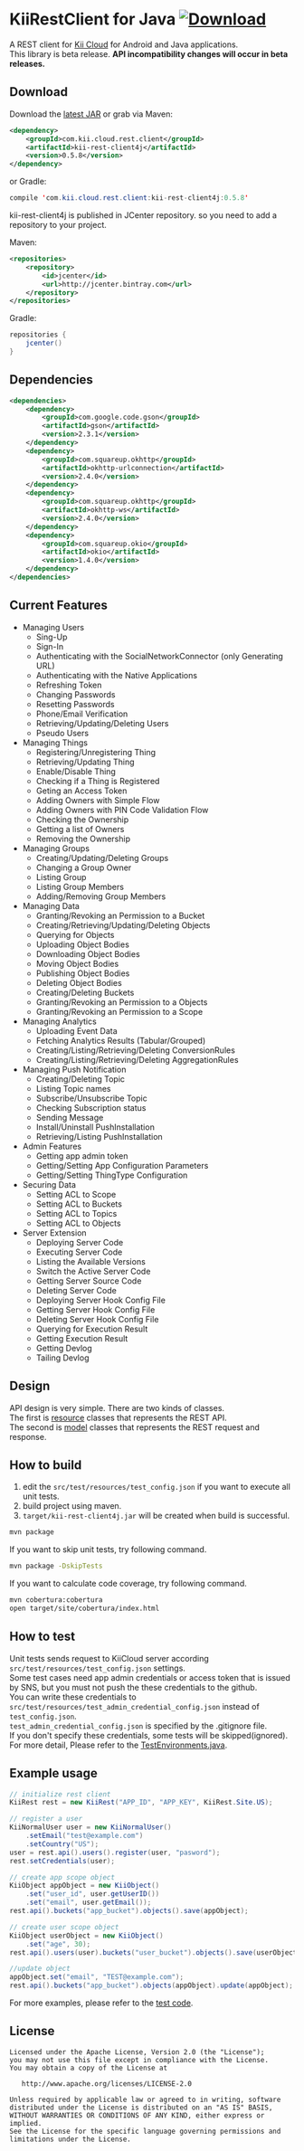 # KiiRestClient for Java [ ![Download](https://api.bintray.com/packages/nfukuzaki/maven/kii-rest-client4j/images/download.svg) ](https://bintray.com/nfukuzaki/maven/kii-rest-client4j/_latestVersion)
A REST client for [Kii Cloud](http://kii.com) for Android and Java applications.  
This library is beta release.
**API incompatibility changes will occur in beta releases.**

## Download

Download the [latest JAR](https://bintray.com/nfukuzaki/maven/kii-rest-client4j/_latestVersion) or grab via Maven:

```xml
<dependency>
	<groupId>com.kii.cloud.rest.client</groupId>
	<artifactId>kii-rest-client4j</artifactId>
	<version>0.5.8</version>
</dependency>
```
or Gradle:

```java
compile 'com.kii.cloud.rest.client:kii-rest-client4j:0.5.8'
```

kii-rest-client4j is published in JCenter repository. so you need to add a repository to your project.  

Maven:

```xml
<repositories>
	<repository>
		<id>jcenter</id>
		<url>http://jcenter.bintray.com</url>
	</repository>
</repositories>
```

Gradle:
```java
repositories {
	jcenter()
}
```


## Dependencies
```xml
<dependencies>
	<dependency>
		<groupId>com.google.code.gson</groupId>
		<artifactId>gson</artifactId>
		<version>2.3.1</version>
	</dependency>
	<dependency>
		<groupId>com.squareup.okhttp</groupId>
		<artifactId>okhttp-urlconnection</artifactId>
		<version>2.4.0</version>
	</dependency>
	<dependency>
		<groupId>com.squareup.okhttp</groupId>
		<artifactId>okhttp-ws</artifactId>
		<version>2.4.0</version>
	</dependency>
	<dependency>
		<groupId>com.squareup.okio</groupId>
		<artifactId>okio</artifactId>
		<version>1.4.0</version>
	</dependency>
</dependencies>
```

## Current Features
- Managing Users
  - Sing-Up
  - Sign-In
  - Authenticating with the SocialNetworkConnector (only Generating URL)
  - Authenticating with the Native Applications
  - Refreshing Token
  - Changing Passwords
  - Resetting Passwords
  - Phone/Email Verification
  - Retrieving/Updating/Deleting Users
  - Pseudo Users
- Managing Things
  - Registering/Unregistering Thing
  - Retrieving/Updating Thing
  - Enable/Disable Thing
  - Checking if a Thing is Registered
  - Geting an Access Token
  - Adding Owners with Simple Flow
  - Adding Owners with PIN Code Validation Flow
  - Checking the Ownership
  - Getting a list of Owners
  - Removing the Ownership
- Managing Groups
  - Creating/Updating/Deleting Groups
  - Changing a Group Owner
  - Listing Group
  - Listing Group Members
  - Adding/Removing Group Members
- Managing Data
  - Granting/Revoking an Permission to a Bucket
  - Creating/Retrieving/Updating/Deleting Objects
  - Querying for Objects
  - Uploading Object Bodies
  - Downloading Object Bodies
  - Moving Object Bodies
  - Publishing Object Bodies
  - Deleting Object Bodies
  - Creating/Deleting Buckets
  - Granting/Revoking an Permission to a Objects
  - Granting/Revoking an Permission to a Scope
- Managing Analytics
  - Uploading Event Data
  - Fetching Analytics Results (Tabular/Grouped)
  - Creating/Listing/Retrieving/Deleting ConversionRules
  - Creating/Listing/Retrieving/Deleting AggregationRules
- Managing Push Notification
  - Creating/Deleting Topic
  - Listing Topic names
  - Subscribe/Unsubscribe Topic
  - Checking Subscription status
  - Sending Message
  - Install/Uninstall PushInstallation
  - Retrieving/Listing PushInstallation
- Admin Features
  - Getting app admin token
  - Getting/Setting App Configuration Parameters
  - Getting/Setting ThingType Configuration
- Securing Data
  - Setting ACL to Scope
  - Setting ACL to Buckets
  - Setting ACL to Topics
  - Setting ACL to Objects
- Server Extension
  - Deploying Server Code
  - Executing Server Code
  - Listing the Available Versions
  - Switch the Active Server Code
  - Getting Server Source Code
  - Deleting Server Code
  - Deploying Server Hook Config File
  - Getting Server Hook Config File
  - Deleting Server Hook Config File
  - Querying for Execution Result
  - Getting Execution Result
  - Getting Devlog
  - Tailing Devlog

## Design
API design is very simple. There are two kinds of classes.  
The first is [resource](https://github.com/nfukuzaki/kii-rest-client4j/tree/master/src/main/java/com/kii/cloud/rest/client/resource) classes that represents the REST API.  
The second is [model](https://github.com/nfukuzaki/kii-rest-client4j/tree/master/src/main/java/com/kii/cloud/rest/client/model) classes that represents the REST request and response.

## How to build
1. edit the `src/test/resources/test_config.json` if you want to execute all unit tests.
2. build project using maven.
3. `target/kii-rest-client4j.jar` will be created when build is successful.

```sh
mvn package
```

If you want to skip unit tests, try following command.

```sh
mvn package -DskipTests
```

If you want to calculate code coverage, try following command.

```sh
mvn cobertura:cobertura
open target/site/cobertura/index.html
```

## How to test
Unit tests sends request to KiiCloud server according `src/test/resources/test_config.json` settings.  
Some test cases need app admin credentials or access token that is issued by SNS, but you must not push the these credentials to the github.  
You can write these credentials to `src/test/resources/test_admin_credential_config.json` instead of `test_config.json`.  
`test_admin_credential_config.json` is specified by the .gitignore file.  
If you don't specify these credentials, some tests will be skipped(ignored).  
For more detail, Please refer to the [TestEnvironments.java](https://github.com/nfukuzaki/kii-rest-client4j/blob/master/src/test/java/com/kii/cloud/rest/client/TestEnvironments.java).

## Example usage
```java
// initialize rest client
KiiRest rest = new KiiRest("APP_ID", "APP_KEY", KiiRest.Site.US);

// register a user
KiiNormalUser user = new KiiNormalUser()
	.setEmail("test@example.com")
	.setCountry("US");
user = rest.api().users().register(user, "pasword");
rest.setCredentials(user);

// create app scope object
KiiObject appObject = new KiiObject()
	.set("user_id", user.getUserID())
	.set("email", user.getEmail());
rest.api().buckets("app_bucket").objects().save(appObject);

// create user scope object
KiiObject userObject = new KiiObject()
	.set("age", 30);
rest.api().users(user).buckets("user_bucket").objects().save(userObject);

//update object
appObject.set("email", "TEST@example.com");
rest.api().buckets("app_bucket").objects(appObject).update(appObject);
```

For more examples, please refer to the [test code](https://github.com/nfukuzaki/kii-rest-client4j/tree/master/src/test/java/com/kii/cloud/rest/client).


## License

    Licensed under the Apache License, Version 2.0 (the "License");
    you may not use this file except in compliance with the License.
    You may obtain a copy of the License at

       http://www.apache.org/licenses/LICENSE-2.0

    Unless required by applicable law or agreed to in writing, software
    distributed under the License is distributed on an "AS IS" BASIS,
    WITHOUT WARRANTIES OR CONDITIONS OF ANY KIND, either express or implied.
    See the License for the specific language governing permissions and
    limitations under the License.
